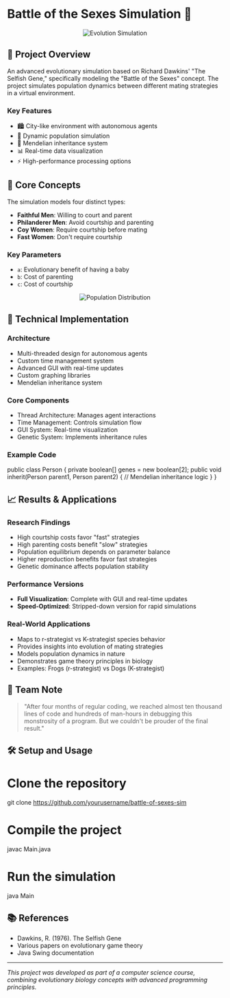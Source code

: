 # Battle of the Sexes Simulation 🧬

<div align="center">
<img src="https://via.placeholder.com/800x400.png?text=Evolution+Simulation+Visualization" alt="Evolution Simulation" />
</div>

## 🌟 Project Overview
An advanced evolutionary simulation based on Richard Dawkins' "The Selfish Gene," specifically modeling the "Battle of the Sexes" concept. The project simulates population dynamics between different mating strategies in a virtual environment.

### Key Features
- 🏙️ City-like environment with autonomous agents
- 👥 Dynamic population simulation
- 🧬 Mendelian inheritance system
- 📊 Real-time data visualization 
- ⚡ High-performance processing options

## 🎯 Core Concepts
The simulation models four distinct types:
- **Faithful Men**: Willing to court and parent
- **Philanderer Men**: Avoid courtship and parenting
- **Coy Women**: Require courtship before mating
- **Fast Women**: Don't require courtship

### Key Parameters
- `a`: Evolutionary benefit of having a baby
- `b`: Cost of parenting
- `c`: Cost of courtship

<div align="center">
<img src="https://via.placeholder.com/600x300.png?text=Population+Distribution+Graph" alt="Population Distribution" />
</div>

## 🔧 Technical Implementation
### Architecture
- Multi-threaded design for autonomous agents
- Custom time management system
- Advanced GUI with real-time updates
- Custom graphing libraries
- Mendelian inheritance system

### Core Components
- Thread Architecture: Manages agent interactions
- Time Management: Controls simulation flow
- GUI System: Real-time visualization
- Genetic System: Implements inheritance rules

### Example Code
public class Person {
    private boolean[] genes = new boolean[2];
    public void inherit(Person parent1, Person parent2) {
        // Mendelian inheritance logic
    }
}

## 📈 Results & Applications
### Research Findings
- High courtship costs favor "fast" strategies
- High parenting costs benefit "slow" strategies
- Population equilibrium depends on parameter balance
- Higher reproduction benefits favor fast strategies
- Genetic dominance affects population stability

### Performance Versions
- **Full Visualization**: Complete with GUI and real-time updates
- **Speed-Optimized**: Stripped-down version for rapid simulations

### Real-World Applications
- Maps to r-strategist vs K-strategist species behavior
- Provides insights into evolution of mating strategies
- Models population dynamics in nature
- Demonstrates game theory principles in biology
- Examples: Frogs (r-strategist) vs Dogs (K-strategist)

## 👥 Team Note
> "After four months of regular coding, we reached almost ten thousand lines of code and hundreds of man-hours in debugging this monstrosity of a program. But we couldn't be prouder of the final result."

## 🛠️ Setup and Usage
# Clone the repository
git clone https://github.com/yourusername/battle-of-sexes-sim

# Compile the project
javac Main.java

# Run the simulation
java Main

## 📚 References
- Dawkins, R. (1976). The Selfish Gene
- Various papers on evolutionary game theory
- Java Swing documentation

---

*This project was developed as part of a computer science course, combining evolutionary biology concepts with advanced programming principles.*
